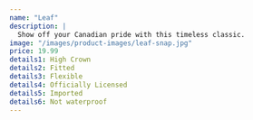 ```yaml
---
name: "Leaf"
description: |
  Show off your Canadian pride with this timeless classic.
image: "/images/product-images/leaf-snap.jpg"
price: 19.99
details1: High Crown
details2: Fitted
details3: Flexible
details4: Officially Licensed
details5: Imported
details6: Not waterproof
---
```

